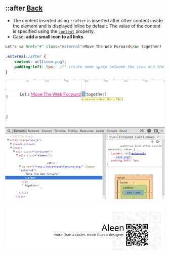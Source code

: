 ## ::after [**Back**](./../pseudoClass.md)

- The content inserted using `::after` is inserted after other content inside the element and is displayed inline by default. The value of the content is specified using the [`content`]() property.
- Case: **add a small icon to all links**

```html
Let's <a href="#" class="external">Move The Web Forward</a> together!
```

```css
.external::after {
    content: url(icon.png);
    padding-left: 5px;  /** create some space between the icon and the link */
}
```

<img src="./inspecting-after.png">

<a href="http://aleen42.github.io/" target="_blank" ><img src="./../../../pic/tail.gif"></a>